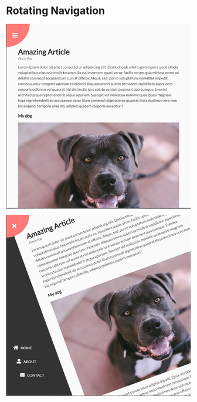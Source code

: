 # Rotating Navigation

![Imgur](preview/rotating-navigation-preview-1.jpg)

![Imgur](preview/rotating-navigation-preview-2.jpg)
